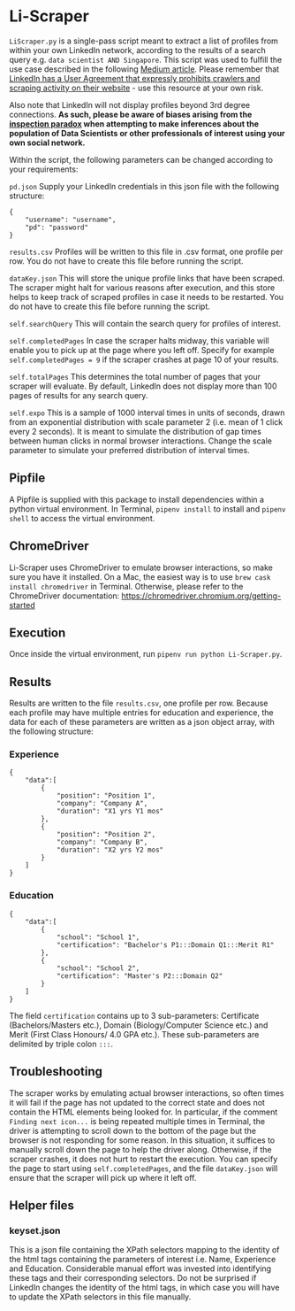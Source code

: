 # Li-Scraper

`LiScraper.py` is a single-pass script meant to extract a list of profiles from within your own LinkedIn network, according to the results of a search query e.g. `data scientist AND Singapore`. This script was used to fulfill the use case described in the following [Medium article](https://towardsdatascience.com/i-wasnt-getting-hired-as-a-data-scientist-so-i-sought-data-on-who-is-c59afd7d56f5). Please remember that [LinkedIn has a User Agreement that expressly prohibits crawlers and scraping activity on their website](https://www.linkedin.com/help/linkedin/answer/56347/prohibited-software-and-extensions?lang=en) - use this resource at your own risk.

Also note that LinkedIn will not display profiles beyond 3rd degree connections. **As such, please be aware of biases arising from the [inspection paradox](https://towardsdatascience.com/the-inspection-paradox-is-everywhere-2ef1c2e9d709) when attempting to make inferences about the population of Data Scientists or other professionals of interest using your own social network.**

Within the script, the following parameters can be changed according to your requirements:

`pd.json`
Supply your LinkedIn credentials in this json file with the following structure:

    {
        "username": "username",
        "pd": "password"
    }

`results.csv`
Profiles will be written to this file in .csv format, one profile per row. You do not have to create this file before running the script.

`dataKey.json`
This will store the unique profile links that have been scraped. The scraper might halt for various reasons after execution, and this store helps to keep track of scraped profiles in case it needs to be restarted. You do not have to create this file before running the script.

`self.searchQuery`
This will contain the search query for profiles of interest.

`self.completedPages`
In case the scraper halts midway, this variable will enable you to pick up at the page where you left off. Specify for example `self.completedPages = 9` if the scraper crashes at page 10 of your results.

`self.totalPages`
This determines the total number of pages that your scraper will evaluate. By default, LinkedIn does not display more than 100 pages of results for any search query.

`self.expo`
This is a sample of 1000 interval times in units of seconds, drawn from an exponential distribution with scale parameter 2 (i.e. mean of 1 click every 2 seconds). It is meant to simulate the distribution of gap times between human clicks in normal browser interactions. Change the scale parameter to simulate your preferred distribution of interval times.


## Pipfile

A Pipfile is supplied with this package to install dependencies within a python virtual environment. In Terminal, `pipenv install` to install and `pipenv shell` to access the virtual environment.

## ChromeDriver
Li-Scraper uses ChromeDriver to emulate browser interactions, so make sure you have it installed. On a Mac, the easiest way is to use `brew cask install chromedriver` in Terminal. Otherwise, please refer to the ChromeDriver documentation: https://chromedriver.chromium.org/getting-started

## Execution
Once inside the virtual environment, run  `pipenv run python Li-Scraper.py`.

## Results
Results are written to the file `results.csv`, one profile per row. Because each profile may have multiple entries for education and
experience, the data for each of these parameters are written as a json object array, with the following structure:
### Experience
    {
        "data":[
            {
                "position": "Position 1",
                "company": "Company A",
                "duration": "X1 yrs Y1 mos"
            },
            {
                "position": "Position 2",
                "company": "Company B",
                "duration": "X2 yrs Y2 mos"
            }
        ]
    }
### Education
    {
        "data":[
            {
                "school": "School 1",
                "certification": "Bachelor's P1:::Domain Q1:::Merit R1"
            },
            {
                "school": "School 2",
                "certification": "Master's P2:::Domain Q2"
            }
        ]
    }
The field `certification` contains up to 3 sub-parameters: Certificate (Bachelors/Masters etc.), Domain (Biology/Computer Science etc.) and Merit (First Class Honours/ 4.0 GPA etc.). These sub-parameters are delimited by triple colon `:::`.

## Troubleshooting
The scraper works by emulating actual browser interactions, so often times it will fail if the page has not updated to the correct state and does not contain the HTML elements being looked for. In particular, if the comment `Finding next icon...` is being repeated multiple times in Terminal, the driver is attempting to scroll down to the bottom of the page but the browser is not responding for some reason. In this situation, it suffices to manually scroll down the page to help the driver along. Otherwise, if the scraper crashes, it does not hurt to restart the execution. You can specify the page to start using `self.completedPages`, and the file `dataKey.json` will ensure that the scraper will pick up where it left off.

## Helper files
### keyset.json
This is a json file containing the XPath selectors mapping to the identity of the html tags containing the parameters of interest i.e. Name, Experience and Education. Considerable manual effort was invested into identifying these tags and their corresponding selectors. Do not be surprised if LinkedIn changes the identity of the html tags, in which case you will have to update the XPath selectors in this file manually.


